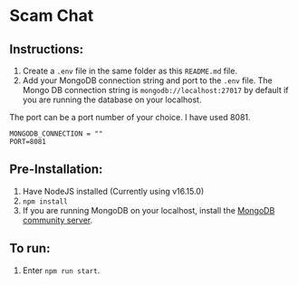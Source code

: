 # Scam Chat



## Instructions:
1. Create a `.env` file in the same folder as this `README.md` file.
2. Add your MongoDB connection string and port to the `.env` file.
The Mongo DB connection string is `mongodb://localhost:27017` by default if you are running the database on your localhost.

The port can be a port number of your choice. I have used 8081.
```
MONGODB_CONNECTION = ""
PORT=8081
```

## Pre-Installation:
1. Have NodeJS installed (Currently using v16.15.0)
2. `npm install`
3. If you are running MongoDB on your localhost, install the [MongoDB community server](https://www.mongodb.com/try/download/community).

## To run:
1. Enter `npm run start`.
